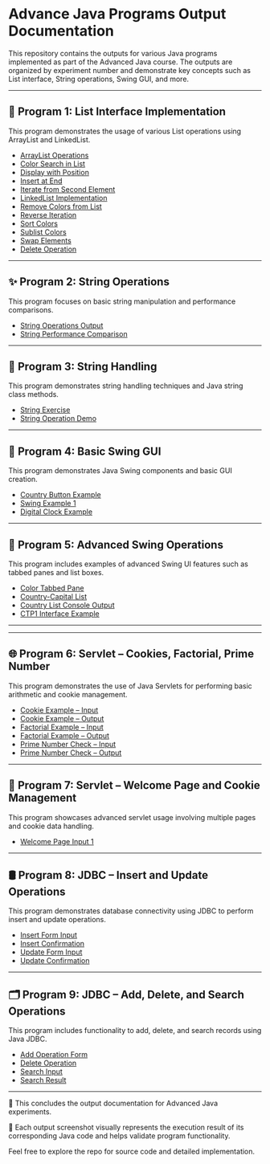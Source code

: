 # Advance Java Programs Output Documentation

This repository contains the outputs for various Java programs implemented as part of the Advanced Java course. The outputs are organized by experiment number and demonstrate key concepts such as List interface, String operations, Swing GUI, and more.

---

## 📘 Program 1: List Interface Implementation

This program demonstrates the usage of various List operations using ArrayList and LinkedList.

- [ArrayList Operations](https://github.com/AKill-17/AdvanceJava/blob/main/Exp-1-ListInterface/ArrayList.png)
- [Color Search in List](https://github.com/AKill-17/AdvanceJava/blob/main/Exp-1-ListInterface/Colorsearch.png)
- [Display with Position](https://github.com/AKill-17/AdvanceJava/blob/main/Exp-1-ListInterface/Displaywithposition.png)
- [Insert at End](https://github.com/AKill-17/AdvanceJava/blob/main/Exp-1-ListInterface/InsertAtEnd.png)
- [Iterate from Second Element](https://github.com/AKill-17/AdvanceJava/blob/main/Exp-1-ListInterface/IterateFromScond.png)
- [LinkedList Implementation](https://github.com/AKill-17/AdvanceJava/blob/main/Exp-1-ListInterface/LinkedList.png)
- [Remove Colors from List](https://github.com/AKill-17/AdvanceJava/blob/main/Exp-1-ListInterface/RemoveColors.png)
- [Reverse Iteration](https://github.com/AKill-17/AdvanceJava/blob/main/Exp-1-ListInterface/ReverseIterate.png)
- [Sort Colors](https://github.com/AKill-17/AdvanceJava/blob/main/Exp-1-ListInterface/SortColors.png)
- [Sublist Colors](https://github.com/AKill-17/AdvanceJava/blob/main/Exp-1-ListInterface/SubListColors.png)
- [Swap Elements](https://github.com/AKill-17/AdvanceJava/blob/main/Exp-1-ListInterface/SwapElements.png)
- [Delete Operation](https://github.com/AKill-17/AdvanceJava/blob/main/Exp-1-ListInterface/delete.png)

---

## ✨ Program 2: String Operations

This program focuses on basic string manipulation and performance comparisons.

- [String Operations Output](https://github.com/AKill-17/AdvanceJava/blob/main/Exp-2-StringOperations/StringOperation.png)
- [String Performance Comparison](https://github.com/AKill-17/AdvanceJava/blob/main/Exp-2-StringOperations/StringPerformance.png)

---

## 🧵 Program 3: String Handling

This program demonstrates string handling techniques and Java string class methods.

- [String Exercise](https://github.com/AKill-17/AdvanceJava/blob/main/Exp-3-StringHandling/StringExercise.png)
- [String Operation Demo](https://github.com/AKill-17/AdvanceJava/blob/main/Exp-3-StringHandling/StringOperationDemo1.png)

---

## 🎨 Program 4: Basic Swing GUI

This program demonstrates Java Swing components and basic GUI creation.

- [Country Button Example](https://github.com/AKill-17/AdvanceJava/blob/main/Exp-4-Swings/CountryButtonExample.png)
- [Swing Example 1](https://github.com/AKill-17/AdvanceJava/blob/main/Exp-4-Swings/SwingExample1.png)
- [Digital Clock Example](https://github.com/AKill-17/AdvanceJava/blob/main/Exp-4-Swings/clock.png)

---

## 🧩 Program 5: Advanced Swing Operations

This program includes examples of advanced Swing UI features such as tabbed panes and list boxes.

- [Color Tabbed Pane](https://github.com/AKill-17/AdvanceJava/blob/main/Exp-5-Swings/ColorTabbedPane.png)
- [Country-Capital List](https://github.com/AKill-17/AdvanceJava/blob/main/Exp-5-Swings/CountryCapitalList.png)
- [Country List Console Output](https://github.com/AKill-17/AdvanceJava/blob/main/Exp-5-Swings/CountryListConsole.png)
- [CTP1 Interface Example](https://github.com/AKill-17/AdvanceJava/blob/main/Exp-5-Swings/CTP1.png)

---

---

## 🌐 Program 6: Servlet – Cookies, Factorial, Prime Number

This program demonstrates the use of Java Servlets for performing basic arithmetic and cookie management.

- [Cookie Example – Input](https://github.com/AKill-17/AdvanceJava/blob/main/Exp-6-Servelet/6a.png)
- [Cookie Example – Output](https://github.com/AKill-17/AdvanceJava/blob/main/Exp-6-Servelet/6a1.png)
- [Factorial Example – Input](https://github.com/AKill-17/AdvanceJava/blob/main/Exp-6-Servelet/6b0AK.png)
- [Factorial Example – Output](https://github.com/AKill-17/AdvanceJava/blob/main/Exp-6-Servelet/6bAK.png)
- [Prime Number Check – Input](https://github.com/AKill-17/AdvanceJava/blob/main/Exp-6-Servelet/prime1.png)
- [Prime Number Check – Output](https://github.com/AKill-17/AdvanceJava/blob/main/Exp-6-Servelet/prime2.png)

---

## 🍪 Program 7: Servlet – Welcome Page and Cookie Management

This program showcases advanced servlet usage involving multiple pages and cookie data handling.

- [Welcome Page Input 1](https://github.com/AKill-17/AdvanceJava/blob/main/Exp-7-Servelet/7sessionAk.png)

---

## 🛢️ Program 8: JDBC – Insert and Update Operations

This program demonstrates database connectivity using JDBC to perform insert and update operations.

- [Insert Form Input](https://github.com/AKill-17/AdvanceJava/blob/main/Exp-8_JDBCEx/8a.png)
- [Insert Confirmation](https://github.com/AKill-17/AdvanceJava/blob/main/Exp-8_JDBCEx/8b.png)
- [Update Form Input](https://github.com/AKill-17/AdvanceJava/blob/main/Exp-8_JDBCEx/8CAK.png)
- [Update Confirmation](https://github.com/AKill-17/AdvanceJava/blob/main/Exp-8_JDBCEx/8DAK.png)

---

## 🗂️ Program 9: JDBC – Add, Delete, and Search Operations

This program includes functionality to add, delete, and search records using Java JDBC.

- [Add Operation Form](https://github.com/AKill-17/AdvanceJava/blob/main/Exp-9-JDBCex/9a.png)
- [Delete Operation](https://github.com/AKill-17/AdvanceJava/blob/main/Exp-9-JDBCex/9b.png)
- [Search Input](https://github.com/AKill-17/AdvanceJava/blob/main/Exp-9-JDBCex/9CAK.png)
- [Search Result](https://github.com/AKill-17/AdvanceJava/blob/main/Exp-9-JDBCex/9DAK.png)

---

📎 This concludes the output documentation for Advanced Java experiments.

📁 Each output screenshot visually represents the execution result of its corresponding Java code and helps validate program functionality.

Feel free to explore the repo for source code and detailed implementation.
